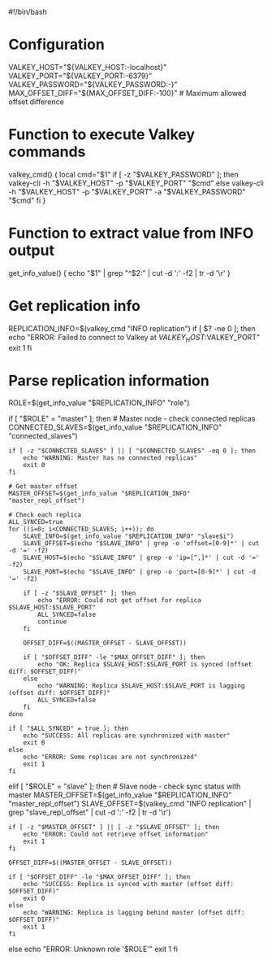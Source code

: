 #!/bin/bash

# Configuration
VALKEY_HOST="${VALKEY_HOST:-localhost}"
VALKEY_PORT="${VALKEY_PORT:-6379}"
VALKEY_PASSWORD="${VALKEY_PASSWORD:-}"
MAX_OFFSET_DIFF="${MAX_OFFSET_DIFF:-100}"  # Maximum allowed offset difference

# Function to execute Valkey commands
valkey_cmd() {
    local cmd="$1"
    if [ -z "$VALKEY_PASSWORD" ]; then
        valkey-cli -h "$VALKEY_HOST" -p "$VALKEY_PORT" "$cmd"
    else
        valkey-cli -h "$VALKEY_HOST" -p "$VALKEY_PORT" -a "$VALKEY_PASSWORD" "$cmd"
    fi
}

# Function to extract value from INFO output
get_info_value() {
    echo "$1" | grep "^$2:" | cut -d ':' -f2 | tr -d '\r'
}

# Get replication info
REPLICATION_INFO=$(valkey_cmd "INFO replication")
if [ $? -ne 0 ]; then
    echo "ERROR: Failed to connect to Valkey at $VALKEY_HOST:$VALKEY_PORT"
    exit 1
fi

# Parse replication information
ROLE=$(get_info_value "$REPLICATION_INFO" "role")

if [ "$ROLE" = "master" ]; then
    # Master node - check connected replicas
    CONNECTED_SLAVES=$(get_info_value "$REPLICATION_INFO" "connected_slaves")
    
    if [ -z "$CONNECTED_SLAVES" ] || [ "$CONNECTED_SLAVES" -eq 0 ]; then
        echo "WARNING: Master has no connected replicas"
        exit 0
    fi
    
    # Get master offset
    MASTER_OFFSET=$(get_info_value "$REPLICATION_INFO" "master_repl_offset")
    
    # Check each replica
    ALL_SYNCED=true
    for ((i=0; i<CONNECTED_SLAVES; i++)); do
        SLAVE_INFO=$(get_info_value "$REPLICATION_INFO" "slave$i")
        SLAVE_OFFSET=$(echo "$SLAVE_INFO" | grep -o 'offset=[0-9]*' | cut -d '=' -f2)
        SLAVE_HOST=$(echo "$SLAVE_INFO" | grep -o 'ip=[^,]*' | cut -d '=' -f2)
        SLAVE_PORT=$(echo "$SLAVE_INFO" | grep -o 'port=[0-9]*' | cut -d '=' -f2)
        
        if [ -z "$SLAVE_OFFSET" ]; then
            echo "ERROR: Could not get offset for replica $SLAVE_HOST:$SLAVE_PORT"
            ALL_SYNCED=false
            continue
        fi
        
        OFFSET_DIFF=$((MASTER_OFFSET - SLAVE_OFFSET))
        
        if [ "$OFFSET_DIFF" -le "$MAX_OFFSET_DIFF" ]; then
            echo "OK: Replica $SLAVE_HOST:$SLAVE_PORT is synced (offset diff: $OFFSET_DIFF)"
        else
            echo "WARNING: Replica $SLAVE_HOST:$SLAVE_PORT is lagging (offset diff: $OFFSET_DIFF)"
            ALL_SYNCED=false
        fi
    done
    
    if [ "$ALL_SYNCED" = true ]; then
        echo "SUCCESS: All replicas are synchronized with master"
        exit 0
    else
        echo "ERROR: Some replicas are not synchronized"
        exit 1
    fi

elif [ "$ROLE" = "slave" ]; then
    # Slave node - check sync status with master
    MASTER_OFFSET=$(get_info_value "$REPLICATION_INFO" "master_repl_offset")
    SLAVE_OFFSET=$(valkey_cmd "INFO replication" | grep "slave_repl_offset" | cut -d ':' -f2 | tr -d '\r')
    
    if [ -z "$MASTER_OFFSET" ] || [ -z "$SLAVE_OFFSET" ]; then
        echo "ERROR: Could not retrieve offset information"
        exit 1
    fi
    
    OFFSET_DIFF=$((MASTER_OFFSET - SLAVE_OFFSET))
    
    if [ "$OFFSET_DIFF" -le "$MAX_OFFSET_DIFF" ]; then
        echo "SUCCESS: Replica is synced with master (offset diff: $OFFSET_DIFF)"
        exit 0
    else
        echo "WARNING: Replica is lagging behind master (offset diff: $OFFSET_DIFF)"
        exit 1
    fi
else
    echo "ERROR: Unknown role '$ROLE'"
    exit 1
fi
